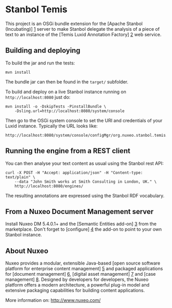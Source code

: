 # Stanbol Temis

This project is an OSGi bundle extension for the [Apache Stanbol (Incubating)]
[1] server to make Stanbol delegate the analysis of a piece of text to an
instance of the [Temis Luxid Annotation Factory] [2] web service.

[1]: http://incubator.apache.org/stanbol
[2]: http://www.temis.com

## Building and deploying

To build the jar and run the tests:

    mvn install

The bundle jar can then be found in the `target/` subfolder.

To build and deploy on a live Stanbol instance running on
`http://localhost:8080` just do:

    mvn install -o -DskipTests -PinstallBundle \
        -Dsling.url=http://localhost:8080/system/console

Then go to the OSGi system console to set the URI and credentials
of your Luxid instance. Typically the URL looks like:

    http://localhost:8080/system/console/configMgr/org.nuxeo.stanbol.temis.TemisEnhancementEngine


## Running the engine from a REST client

You can then analyse your text content as usual using the Stanbol rest API:

    curl -X POST -H "Accept: application/json" -H "Content-type: text/plain" \
        --data "John Smith works at Smith Consulting in London, UK." \
        http://localhost:8080/engines/

The resulting annotations are expressed using the Stanbol RDF vocabulary.


## From a Nuxeo Document Management server

Install Nuxeo DM 5.4.0.1+ and the [Semantic Entities add-on] [3] from
the marketplace. Don't forget to [configure] [4] the add-on to point to
your own Stanbol instance.

[3]: https://connect.nuxeo.com/nuxeo/site/marketplace/package/semantic-entities-1.0.0
[4]: https://doc.nuxeo.com/display/NXDOC/Semantic+Entities+Installation+and+Configuration


## About Nuxeo

Nuxeo provides a modular, extensible Java-based [open source software
platform for enterprise content management] [5] and packaged applications
for [document management] [6], [digital asset management] [7] and
[case management] [8]. Designed by developers for developers, the Nuxeo
platform offers a modern architecture, a powerful plug-in model and
extensive packaging capabilities for building content applications.

[5]: http://www.nuxeo.com/en/products/ep
[6]: http://www.nuxeo.com/en/products/document-management
[7]: http://www.nuxeo.com/en/products/dam
[8]: http://www.nuxeo.com/en/products/case-management

More information on: <http://www.nuxeo.com/>
